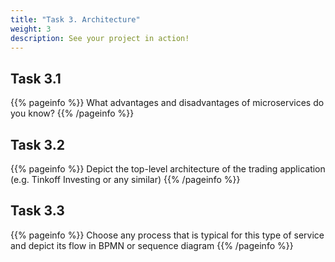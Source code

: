 ```yaml
---
title: "Task 3. Architecture"
weight: 3
description: See your project in action!
---
```


## Task 3.1

{{% pageinfo %}}
What advantages and disadvantages of microservices do you know?
{{% /pageinfo %}}

## Task 3.2

{{% pageinfo %}}
Depict the top-level architecture of the trading application (e.g. Tinkoff Investing or any similar)
{{% /pageinfo %}}


## Task 3.3

{{% pageinfo %}}
Choose any process that is typical for this type of service and depict its flow in BPMN or sequence diagram
{{% /pageinfo %}}


